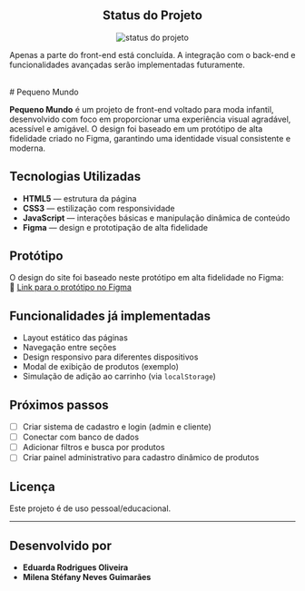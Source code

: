 <br>

<h2 align="center"> Status do Projeto</h2>

<p align="center">
  <img src="https://img.shields.io/badge/EM-DESENVOLVIMENTO-007BFF?style=for-the-badge&logo=github&logoColor=white" alt="status do projeto">
</p>
<P> Apenas a parte do front-end está concluída. A integração com o back-end e funcionalidades avançadas serão implementadas futuramente.
</P>
<br>
#  Pequeno Mundo

**Pequeno Mundo** é um projeto de front-end voltado para moda infantil, desenvolvido com foco em proporcionar uma experiência visual agradável, acessível e amigável. O design foi baseado em um protótipo de alta fidelidade criado no Figma, garantindo uma identidade visual consistente e moderna.

##  Tecnologias Utilizadas

- **HTML5** — estrutura da página  
- **CSS3** — estilização com responsividade  
- **JavaScript** — interações básicas e manipulação dinâmica de conteúdo  
- **Figma** — design e prototipação de alta fidelidade  

##  Protótipo

O design do site foi baseado neste protótipo em alta fidelidade no Figma:  
🔗 [Link para o protótipo no Figma]([https://www.figma.com/](https://www.figma.com/proto/LCirJrJL2kARc6G2mxBMZn/Style-Guide?node-id=9-227&p=f&t=0txeI3PzXtmmHMYk-0&scaling=scale-down&content-scaling=fixed&page-id=9%3A226)) 

## Funcionalidades já implementadas

- Layout estático das páginas
- Navegação entre seções
- Design responsivo para diferentes dispositivos
- Modal de exibição de produtos (exemplo)
- Simulação de adição ao carrinho (via `localStorage`)

##  Próximos passos

- [ ] Criar sistema de cadastro e login (admin e cliente)  
- [ ] Conectar com banco de dados  
- [ ] Adicionar filtros e busca por produtos  
- [ ] Criar painel administrativo para cadastro dinâmico de produtos  

##  Licença

Este projeto é de uso pessoal/educacional.

---

##  Desenvolvido por

- **Eduarda Rodrigues Oliveira**  
- **Milena Stéfany Neves Guimarães**

